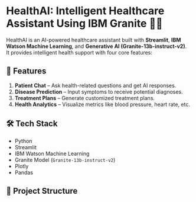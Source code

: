 # HealthAI: Intelligent Healthcare Assistant Using IBM Granite 🧠💊

HealthAI is an AI-powered healthcare assistant built with **Streamlit**, **IBM Watson Machine Learning**, and **Generative AI (Granite-13b-instruct-v2)**.  
It provides intelligent health support with four core features:

## 🧩 Features

1. **Patient Chat** – Ask health-related questions and get AI responses.
2. **Disease Prediction** – Input symptoms to receive potential diagnoses.
3. **Treatment Plans** – Generate customized treatment plans.
4. **Health Analytics** – Visualize metrics like blood pressure, heart rate, etc.

## 🛠️ Tech Stack

- Python
- Streamlit
- IBM Watson Machine Learning
- Granite Model (`Granite-13b-instruct-v2`)
- Plotly
- Pandas

## 📂 Project Structure

